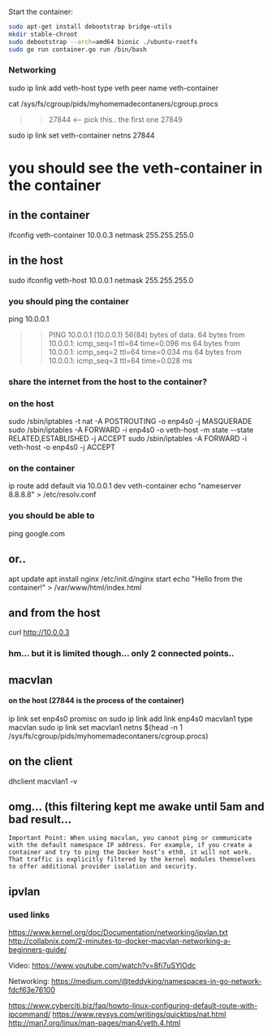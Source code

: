 Start the container:
```bash
sudo apt-get install debootstrap bridge-utils
mkdir stable-chroot
sudo debootstrap --arch=amd64 bionic ./ubuntu-rootfs
sudo go run container.go run /bin/bash

```







### Networking

sudo ip link add veth-host type veth peer name veth-container

cat /sys/fs/cgroup/pids/myhomemadecontaners/cgroup.procs 
>> 27844 <-- pick this.. the first one
>> 27849

sudo ip link set veth-container netns 27844
# you should see the veth-container in the container

## in the container

ifconfig veth-container 10.0.0.3 netmask 255.255.255.0

## in the host

sudo ifconfig veth-host 10.0.0.1 netmask 255.255.255.0

### you should ping the container

ping 10.0.0.1
>> PING 10.0.0.1 (10.0.0.1) 56(84) bytes of data.
>> 64 bytes from 10.0.0.1: icmp_seq=1 ttl=64 time=0.096 ms
>> 64 bytes from 10.0.0.1: icmp_seq=2 ttl=64 time=0.034 ms
>> 64 bytes from 10.0.0.1: icmp_seq=3 ttl=64 time=0.028 ms

### share the internet from the host to the container?

### on the host
sudo /sbin/iptables -t nat -A POSTROUTING -o enp4s0 -j MASQUERADE
sudo /sbin/iptables -A FORWARD -i enp4s0 -o veth-host -m state --state RELATED,ESTABLISHED -j ACCEPT
sudo /sbin/iptables -A FORWARD -i veth-host -o enp4s0 -j ACCEPT


### on the container
ip route add default via 10.0.0.1 dev veth-container
echo "nameserver 8.8.8.8" > /etc/resolv.conf

### you should be able to

ping google.com

## or..

apt update
apt install nginx
/etc/init.d/nginx start
echo "Hello from the container!" > /var/www/html/index.html 

## and from the host

curl http://10.0.0.3

### hm... but it is limited though... only 2 connected points.. 

## macvlan 
#### on the host (27844 is the process of the container)
ip link set enp4s0 promisc on
sudo ip link add link enp4s0 macvlan1 type macvlan 
sudo ip link set macvlan1 netns $(head -n 1 /sys/fs/cgroup/pids/myhomemadecontaners/cgroup.procs)

## on the client
dhclient macvlan1 -v


## omg... (this filtering kept me awake until 5am and bad result...

```
Important Point: When using macvlan, you cannot ping or communicate with the default namespace IP address. For example, if you create a container and try to ping the Docker host’s eth0, it will not work. That traffic is explicitly filtered by the kernel modules themselves to offer additional provider isolation and security.

```



## ipvlan






### used links

https://www.kernel.org/doc/Documentation/networking/ipvlan.txt
http://collabnix.com/2-minutes-to-docker-macvlan-networking-a-beginners-guide/

Video: https://www.youtube.com/watch?v=8fi7uSYlOdc

Networking: https://medium.com/@teddyking/namespaces-in-go-network-fdcf63e76100

https://www.cyberciti.biz/faq/howto-linux-configuring-default-route-with-ipcommand/
https://www.revsys.com/writings/quicktips/nat.html
http://man7.org/linux/man-pages/man4/veth.4.html

